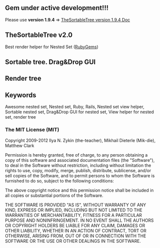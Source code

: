 ## Gem under active development!!!

Please use **version 1.9.4** => [TheSortableTree version 1.9.4 Doc](https://github.com/the-teacher/the_sortable_tree/tree/60a9b09db845f8325c5e575e8a464eb43b606d03)

## TheSortableTree v2.0

Best render helper for Nested Set ([RubyGems](http://rubygems.org/gems/the_sortable_tree))

## Sortable tree. Drag&Drop GUI

## Render tree


## Keywords

Awesome nested set, Nested set, Ruby, Rails, Nested set view helper, Sortable nested set, Drag&Drop GUI for nested set, View helper for nested set, render tree

### The MIT License (MIT)

Copyright 2009-2012 Ilya N. Zykin (the-teacher), Mikhail Dieterle (Mik-die), Matthew Clark

Permission is hereby granted, free of charge, to any person obtaining
a copy of this software and associated documentation files (the
"Software"), to deal in the Software without restriction, including
without limitation the rights to use, copy, modify, merge, publish,
distribute, sublicense, and/or sell copies of the Software, and to
permit persons to whom the Software is furnished to do so, subject to
the following conditions:

The above copyright notice and this permission notice shall be
included in all copies or substantial portions of the Software.

THE SOFTWARE IS PROVIDED "AS IS", WITHOUT WARRANTY OF ANY KIND,
EXPRESS OR IMPLIED, INCLUDING BUT NOT LIMITED TO THE WARRANTIES OF
MERCHANTABILITY, FITNESS FOR A PARTICULAR PURPOSE AND
NONINFRINGEMENT. IN NO EVENT SHALL THE AUTHORS OR COPYRIGHT HOLDERS BE
LIABLE FOR ANY CLAIM, DAMAGES OR OTHER LIABILITY, WHETHER IN AN ACTION
OF CONTRACT, TORT OR OTHERWISE, ARISING FROM, OUT OF OR IN CONNECTION
WITH THE SOFTWARE OR THE USE OR OTHER DEALINGS IN THE SOFTWARE.